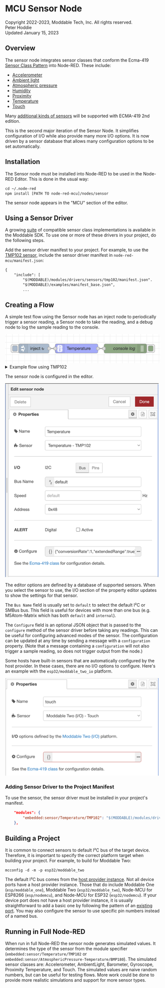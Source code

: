 # MCU Sensor Node
Copyright 2022-2023, Moddable Tech, Inc. All rights reserved.<br>
Peter Hoddie<br>
Updated January 15, 2023<br>

## Overview
The sensor node integrates sensor classes that conform the Ecma-419 [Sensor Class Pattern](https://419.ecma-international.org/#-13-sensor-class-pattern) into Node-RED. These include:

- [Accelerometer](https://419.ecma-international.org/#-14-sensor-classes-accelerometer)
- [Ambient light](https://419.ecma-international.org/#-14-sensor-classes-ambient-light)
- [Atmospheric pressure](https://419.ecma-international.org/#-14-sensor-classes-atmospheric-pressure)
- [Humidity](https://419.ecma-international.org/#-14-sensor-classes-humidity)
- [Proximity](https://419.ecma-international.org/#-14-sensor-classes-proximity)
- [Temperature](https://419.ecma-international.org/#-14-sensor-classes-temperature)
- [Touch](https://419.ecma-international.org/#-14-sensor-classes-touch)

Many [additional kinds of sensors](https://github.com/EcmaTC53/spec/blob/master/docs/proposals/Sensor%20Classes%202022.md) will be supported with ECMA-419 2nd edition.

This is the second major iteration of the Sensor Node. It simplifies configuration of I/O while also provide many more I/O options. It is now driven by a sensor database that allows many configuration options to be set automatically.

## Installation
The Sensor node must be installed into Node-RED to be used in the Node-RED Editor. This is done in the usual way:

```
cd ~/.node-red
npm install [PATH TO node-red-mcu]/nodes/sensor
```

The sensor node appears in the "MCU" section of the editor.

## Using a Sensor Driver
A growing [suite](https://github.com/Moddable-OpenSource/moddable/tree/public/modules/drivers/sensors) of compatible sensor class implementations is available in the Moddable SDK. To use one or more of these drivers in your project, do the following steps.

Add the sensor driver manifest to your project. For example, to use the [TMP102 sensor](https://github.com/Moddable-OpenSource/moddable/tree/public/modules/drivers/sensors/tmp102), include the sensor driver manifest in `node-red-mcu/manifest.json`:

```
{
	"include": [
		"$(MODDABLE)/modules/drivers/sensors/tmp102/manifest.json".
		"$(MODDABLE)/examples/manifest_base.json",
		...
```

## Creating a Flow
A simple test flow using the Sensor node has an inject node to periodically trigger a sensor reading, a Sensor node to take the reading, and a debug node to log the sample reading to the console.

<img src="./assets/flow.png" width=550/>

<details>
<summary>Example flow using TMP102</summary>

```json
[
    {
        "id": "430f6d9e27cbee39",
        "type": "tab",
        "label": "Flow 2",
        "disabled": false,
        "info": "",
        "env": [],
    },
    {
        "id": "0a926ca45efae24e",
        "type": "debug",
        "z": "430f6d9e27cbee39",
        "name": "console log",
        "active": true,
        "tosidebar": true,
        "console": false,
        "tostatus": false,
        "complete": "true",
        "targetType": "full",
        "statusVal": "",
        "statusType": "auto",
        "x": 590,
        "y": 180,
        "wires": []
    },
    {
        "id": "81b44f35bce77331",
        "type": "sensor",
        "z": "430f6d9e27cbee39",
        "name": "Temperature",
        "platform": "",
        "module": "embedded:sensor/Temperature/TMP102",
        "options": {
            "sensor": {
                "io": "I2C",
                "bus": "default",
                "address": "0x48"
            }
        },
        "configuration": "{\"conversionRate\":1,\"extendedRange\":true}",
        "x": 430,
        "y": 180,
        "wires": [
            [
                "0a926ca45efae24e"
            ]
        ]
    },
    {
        "id": "6650a3a2c1f19ca5",
        "type": "inject",
        "z": "430f6d9e27cbee39",
        "name": "",
        "props": [],
        "repeat": "1",
        "crontab": "",
        "once": false,
        "onceDelay": 0.1,
        "topic": "",
        "x": 290,
        "y": 180,
        "wires": [
            [
                "81b44f35bce77331"
            ]
        ]
    }
]
```

</details>

The sensor node is configured in the editor.

<img src="./assets/ediit=sensor-node.png" width=500/>

The editor options are defined by a database of supported sensors. When you select the sensor to use, the I/O section of the property editor updates to show the settings for that sensor.

The `Bus Name` field is usually set to `default` to select the default I²C or SMBus bus. This field is useful for devices with more than one bus (e.g. M5Atom-Matrix which has both `default` and `internal`).

The `Configure` field is an optional JSON object that is passed to the `configure` method of the sensor driver before taking any readings. This can be useful for configuring advanced modes of the sensor. The configuration can be updated at any time by sending a message with a `configuration` property. (Note that a message containing a `configuration` will not also trigger a sample reading, so does not trigger output from the node.)

Some hosts have built-in sensors that are automatically configured by the host provider. In these cases, there are no I/O options to configure. Here's an example with the `esp32/moddable_two_io` platform.

<img src="./assets/edit-sensor-node-host-provider.png" width=500/>

### Adding Sensor Driver to the Project Manifest
To use the sensor, the sensor driver must be installed in your project's manifest.

```json
	"modules": {
		"embedded:sensor/Temperature/TMP102": "$(MODDABLE)/modules/drivers/sensors/tmp102/tmp102"
	},
```

## Building a Project
It is common to connect sensors to default I²C bus of the target device. Therefore, it is important to specify the correct platform target when building your project. For example, to build for Moddable Two:

```
mcconfig -d -m -p esp32/moddable_two
```

The default I²C bus comes from the [host provider instance](https://419.ecma-international.org/#-16-host-provider-instance). Not all device ports have a host provider instance. Those that do include Moddable One (`esp/moddable_one`), Moddable Two (`esp32/moddable_two`), Node-MCU for ESP8266 (`esp/nodemcu`), and Node-MCU for ESP32 (`esp32/nodemcu`). If your device port does not have a host provider instance, it is usually straightforward to add a basic one by following the pattern of an [existing port](https://github.com/Moddable-OpenSource/moddable/blob/public/build/devices/esp32/targets/nodemcu/host/provider.js). You may also configure the sensor to use specific pin numbers instead of a named bus.

## Running in Full Node-RED
When run in full Node-RED the sensor node generates simulated values. It determines the type of the sensor from the module specifier (`embedded:sensor/Temperature/TMP102` or `embedded:sensor/AtmosphericPressure-Temperature/BMP180`). The simulated sensor classes are: Accelerometer, AmbientLight, Barometer, Gyroscope, Proximity Temperature, and Touch. The simulated values are naive random numbers, but can be useful for testing flows. More work could be done to provide more realistic simulations and support for more sensor types.
